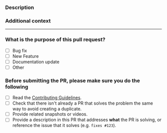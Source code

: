 <!-- Thank you for contributing! -->

### Description

<!-- Please insert your description here and provide especially info about the "what" this PR is solving -->

### Additional context

<!-- e.g. is there anything you'd like reviewers to focus on? -->

---

### What is the purpose of this pull request? <!-- (put an "X" next to an item) -->

- [ ] Bug fix
- [ ] New Feature
- [ ] Documentation update
- [ ] Other

### Before submitting the PR, please make sure you do the following

- [ ] Read the [Contributing Guidelines](https://github.com/elk-zone/elk/blob/main/CONTRIBUTING.md).
- [ ] Check that there isn't already a PR that solves the problem the same way to avoid creating a duplicate.
- [ ] Provide related snapshots or videos.
- [ ] Provide a description in this PR that addresses **what** the PR is solving, or reference the issue that it solves (e.g. `fixes #123`).
